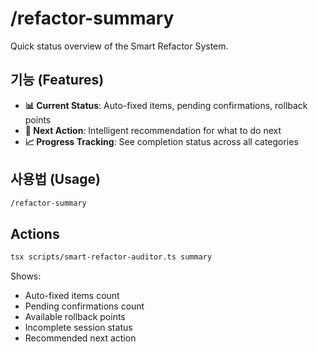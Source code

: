 # /refactor-summary

Quick status overview of the Smart Refactor System.

## 기능 (Features)

- **📊 Current Status**: Auto-fixed items, pending confirmations, rollback points
- **🎯 Next Action**: Intelligent recommendation for what to do next
- **📈 Progress Tracking**: See completion status across all categories

## 사용법 (Usage)

```bash
/refactor-summary
```

## Actions

```bash
tsx scripts/smart-refactor-auditor.ts summary
```

Shows:
- Auto-fixed items count
- Pending confirmations count
- Available rollback points
- Incomplete session status
- Recommended next action